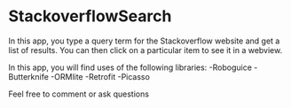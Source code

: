 # StackoverflowSearch

In this app, you type a query term for the Stackoverflow website and get a list of results.  You can then click on a particular item to see it in a webview.

In this app, you will find uses of the following libraries:
-Roboguice 
-Butterknife
-ORMlite
-Retrofit
-Picasso

Feel free to comment or ask questions
